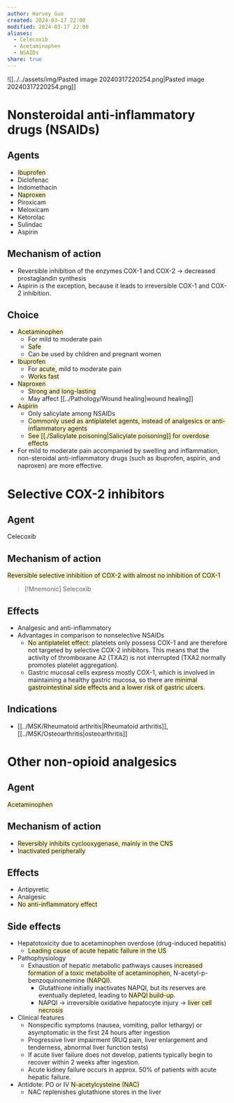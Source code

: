 ```yaml
---
author: Harvey Guo
created: 2024-03-17 22:00
modified: 2024-03-17 22:00
aliases:
  - Celecoxib
  - Acetaminophen
  - NSAIDs
share: true
---
```

![[../../assets/img/Pasted image 20240317220254.png|Pasted image 20240317220254.png]]
# Nonsteroidal anti-inflammatory drugs (NSAIDs)
## Agents
- <span style="background:rgba(240, 200, 0, 0.2)">Ibuprofen</span>
- Diclofenac
- Indomethacin
- <span style="background:rgba(240, 200, 0, 0.2)">Naproxen</span>
- Piroxicam
- Meloxicam
- Ketorolac
- Sulindac
- Aspirin
## Mechanism of action
- Reversible inhibition of the enzymes COX-1 and COX-2 → decreased prostaglandin synthesis 
- Aspirin is the exception, because it leads to irreversible COX-1 and COX-2 inhibition.
## Choice
- <span style="background:rgba(240, 200, 0, 0.2)">Acetaminophen</span>
	- For mild to moderate pain
	- <span style="background:rgba(240, 200, 0, 0.2)">Safe</span>
	- Can be used by children and pregnant women
- <span style="background:rgba(240, 200, 0, 0.2)">Ibuprofen</span>
	- For <span style="background:rgba(240, 200, 0, 0.2)">acute</span>, mild to moderate pain
	- <span style="background:rgba(240, 200, 0, 0.2)">Works fast</span>
- <span style="background:rgba(240, 200, 0, 0.2)">Naproxen</span>
	- <span style="background:rgba(240, 200, 0, 0.2)">Strong and long-lasting</span>
	- May affect [[../Pathology/Wound healing|wound healing]]
- <span style="background:rgba(240, 200, 0, 0.2)">Aspirin</span>
	- Only salicylate among NSAIDs
	- <span style="background:rgba(240, 200, 0, 0.2)">Commonly used as antiplatelet agents, instead of analgesics or anti-inflammatory agents</span>
	- <span style="background:rgba(240, 200, 0, 0.2)">See [[./Salicylate poisoning|Salicylate poisoning]] for overdose effects</span>
- For mild to moderate pain accompanied by swelling and inflammation, non-steroidal anti-inflammatory drugs (such as ibuprofen, aspirin, and naproxen) are more effective.
# Selective COX-2 inhibitors
## Agent
Celecoxib
## Mechanism of action
<span style="background:rgba(240, 200, 0, 0.2)">Reversible selective inhibition of COX-2 with almost no inhibition of COX-1</span>
>[!Mnemonic] 
>Selecoxib
## Effects
- Analgesic and anti-inflammatory
- Advantages in comparison to nonselective NSAIDs
	- <span style="background:rgba(240, 200, 0, 0.2)">No antiplatelet effect</span>: platelets only possess COX-1 and are therefore not targeted by selective COX-2 inhibitors. This means that the activity of thromboxane A2 (TXA2) is not interrupted (TXA2 normally promotes platelet aggregation).
	- Gastric mucosal cells express mostly COX-1, which is involved in maintaining a healthy gastric mucosa, so there are <span style="background:rgba(240, 200, 0, 0.2)">minimal gastrointestinal side effects and a lower risk of gastric ulcers</span>.
## Indications
- [[../MSK/Rheumatoid arthritis|Rheumatoid arthritis]], [[../MSK/Osteoarthritis|osteoarthritis]]
# Other non-opioid analgesics
## Agent
<span style="background:rgba(240, 200, 0, 0.2)">Acetaminophen</span>
## Mechanism of action
- <span style="background:rgba(240, 200, 0, 0.2)">Reversibly inhibits cyclooxygenase, mainly in the CNS</span>
- <span style="background:rgba(240, 200, 0, 0.2)">Inactivated peripherally</span>
## Effects
- Antipyretic
- Analgesic
- <span style="background:rgba(240, 200, 0, 0.2)">No anti-inflammatory effect</span>
## Side effects
- Hepatotoxicity due to acetaminophen overdose (drug-induced hepatitis)
	- <span style="background:rgba(240, 200, 0, 0.2)">Leading cause of acute hepatic failure in the US</span>
- Pathophysiology
	- Exhaustion of hepatic metabolic pathways causes <span style="background:rgba(240, 200, 0, 0.2)">increased formation of a toxic metabolite of acetaminophen</span>, N-acetyl-p-benzoquinoneimine (<span style="background:rgba(240, 200, 0, 0.2)">NAPQI</span>).
		- Glutathione initially inactivates NAPQI, but its reserves are eventually depleted, leading to <span style="background:rgba(240, 200, 0, 0.2)">NAPQI build-up</span>.
		- NAPQI → irreversible oxidative hepatocyte injury → <span style="background:rgba(240, 200, 0, 0.2)">liver cell necrosis</span>
- Clinical features
	- Nonspecific symptoms (nausea, vomiting, pallor lethargy) or asymptomatic in the first 24 hours after ingestion
	- Progressive liver impairment (RUQ pain, liver enlargement and tenderness, abnormal liver function tests)
	- If acute liver failure does not develop, patients typically begin to recover within 2 weeks after ingestion.
	- Acute kidney failure occurs in approx. 50% of patients with acute hepatic failure. 
- Antidote: PO or IV <span style="background:rgba(240, 200, 0, 0.2)">N-acetylcysteine (NAC)</span>
	- NAC replenishes glutathione stores in the liver


